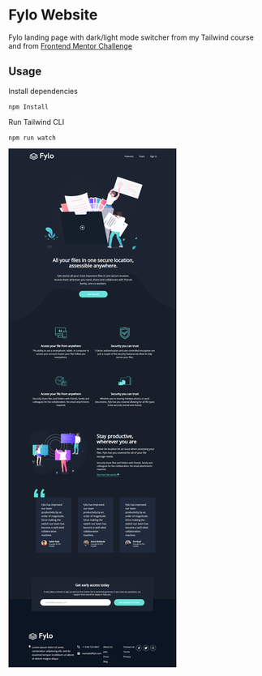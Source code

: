 # Fylo Website

Fylo landing page with dark/light mode switcher from my Tailwind course and from [Frontend Mentor Challenge](https://www.frontendmentor.io/challenges/fylo-dark-theme-landing-page-5ca5f2d21e82137ec91a50fd)

## Usage

Install dependencies

```
npm Install
```

Run Tailwind CLI

```
npm run watch
```

![Alt text](images/fylo.png)
